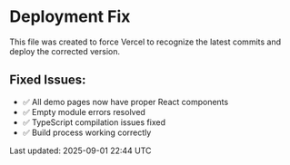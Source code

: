 # Deployment Fix

This file was created to force Vercel to recognize the latest commits and deploy the corrected version.

## Fixed Issues:
- ✅ All demo pages now have proper React components
- ✅ Empty module errors resolved
- ✅ TypeScript compilation issues fixed
- ✅ Build process working correctly

Last updated: 2025-09-01 22:44 UTC
